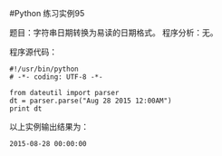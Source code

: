 #Python 练习实例95


题目：字符串日期转换为易读的日期格式。
程序分析：无。

程序源代码：

```
#!/usr/bin/python
# -*- coding: UTF-8 -*-

from dateutil import parser
dt = parser.parse("Aug 28 2015 12:00AM")
print dt
```

以上实例输出结果为：



```
2015-08-28 00:00:00
```